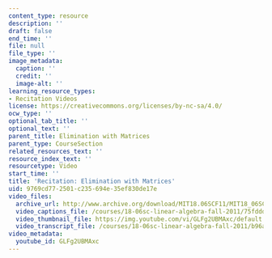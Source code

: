 ```yaml
---
content_type: resource
description: ''
draft: false
end_time: ''
file: null
file_type: ''
image_metadata:
  caption: ''
  credit: ''
  image-alt: ''
learning_resource_types:
- Recitation Videos
license: https://creativecommons.org/licenses/by-nc-sa/4.0/
ocw_type: ''
optional_tab_title: ''
optional_text: ''
parent_title: Elimination with Matrices
parent_type: CourseSection
related_resources_text: ''
resource_index_text: ''
resourcetype: Video
start_time: ''
title: 'Recitation: Elimination with Matrices'
uid: 9769cd77-2501-c235-694e-35ef830de17e
video_files:
  archive_url: http://www.archive.org/download/MIT18.06SCF11/MIT18_06SC_110711_M1_300k.mp4
  video_captions_file: /courses/18-06sc-linear-algebra-fall-2011/75fddd14621d5b54b560ed9e020198e5_GLFg2UBMAxc.vtt
  video_thumbnail_file: https://img.youtube.com/vi/GLFg2UBMAxc/default.jpg
  video_transcript_file: /courses/18-06sc-linear-algebra-fall-2011/b96aab30dca7e88a637e3e98932de472_GLFg2UBMAxc.pdf
video_metadata:
  youtube_id: GLFg2UBMAxc
---
```

